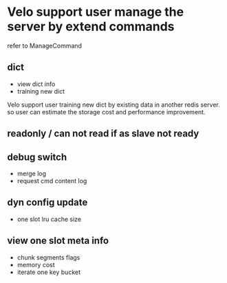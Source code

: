 # Velo support user manage the server by extend commands

refer to ManageCommand

## dict

- view dict info
- training new dict

Velo support user training new dict by existing data in another redis server. so user can estimate the storage cost and
performance improvement.

## readonly / can not read if as slave not ready

## debug switch

- merge log
- request cmd content log

## dyn config update

- one slot lru cache size

## view one slot meta info

- chunk segments flags
- memory cost
- iterate one key bucket